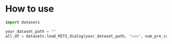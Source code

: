 # How to use
```Python
import datasets

your_dataset_path = ""
all_df = datasets.load_MITI_dialog(your_dataset_path, "csv", num_pre_context=1)
```
